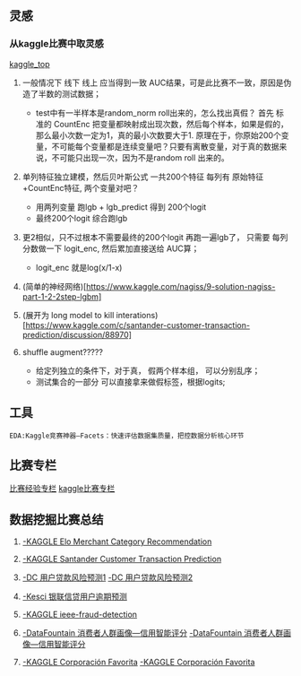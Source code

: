 ## 灵感

### 从kaggle比赛中取灵感
[kaggle_top](https://mp.weixin.qq.com/s/G_pr4Jj8bpyilsNMMknyIg)
1. 一般情况下 线下 线上 应当得到一致 AUC结果，可是此比赛不一致，原因是伪造了半数的测试数据；
	- test中有一半样本是random_norm roll出来的，怎么找出真假？
		首先 标准的 CountEnc 把变量都映射成出现次数，然后每个样本，如果是假的，那么最小次数一定为1，真的最小次数要大于1.
		原理在于，你原始200个变量，不可能每个变量都是连续变量吧？只要有离散变量，对于真的数据来说，不可能只出现一次，因为不是random roll 出来的。
2. 单列特征独立建模，然后贝叶斯公式
	一共200个特征
	每列有 原始特征+CountEnc特征, 两个变量对吧？
	- 用两列变量 跑lgb + lgb_predict 得到 200个logit 
	- 最终200个logit 综合跑lgb 

3. 更2相似，只不过根本不需要最终的200个logit 再跑一遍lgb了，
	只需要 每列分数做一下 logit_enc, 然后累加直接送给 AUC算；
	- logit_enc 就是log(x/1-x)


4. (简单的神经网络)[https://www.kaggle.com/nagiss/9-solution-nagiss-part-1-2-2step-lgbm]

5. (展开为 long model to kill interations)[https://www.kaggle.com/c/santander-customer-transaction-prediction/discussion/88970] 

6. shuffle augment?????
	- 给定列独立的条件下，对于真， 假两个样本组， 可以分别乱序； 
	- 测试集合的一部分 可以直接拿来做假标签，根据logits;

## 工具
	EDA:Kaggle竞赛神器—Facets：快速评估数据集质量，把控数据分析核心环节

## 比赛专栏
[比赛经验专栏](https://zhuanlan.zhihu.com/jlbookworm)
[kaggle比赛专栏](https://mp.weixin.qq.com/mp/profile_ext?action=home&__biz=MzU1Nzc1NjI0Nw==&scene=124#wechat_redirect)

## 数据挖掘比赛总结
1. [-KAGGLE Elo Merchant Category Recommendation](https://www.kaggle.com/raddar/card-id-loyalty-different-points-in-time)

2. [-KAGGLE Santander Customer Transaction Prediction](https://www.kaggle.com/c/santander-customer-transaction-prediction/discussion/89003#latest-638601)

3. [-DC 用户贷款风险预测1](https://blog.csdn.net/sb19931201/article/details/56315689)
   [-DC 用户贷款风险预测2](https://github.com/hczheng/Rong360)

4. [-Kesci 银联信贷用户逾期预测](https://www.kesci.com/home/project/5ae969440739c42faa1eab95)

5. [-KAGGLE ieee-fraud-detection](https://www.kaggle.com/c/ieee-fraud-detection/overview)

6. [-DataFountain 消费者人群画像—信用智能评分](https://www.datafountain.cn/competitions/337/datasets)
   [-DataFountain 消费者人群画像—信用智能评分](https://mp.weixin.qq.com/s/5bTYwflXeC0K39z0XQwhgA)

7. [-KAGGLE Corporación Favorita](https://mp.weixin.qq.com/s/XaceXOwx09ZgzatNcUMf0Q)
   [-KAGGLE Corporación Favorita](https://www.kaggle.com/c/favorita-grocery-sales-forecasting/)

